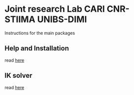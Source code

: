 # Joint research Lab CARI CNR-STIIMA UNIBS-DIMI


Instructions for the main packages


## Help  and  Installation
read [here](https://github.com/JRL-CARI-CNR-UNIBS/installation/blob/master/README.md)

## IK solver
read [here](profile/IkSolver.md)
